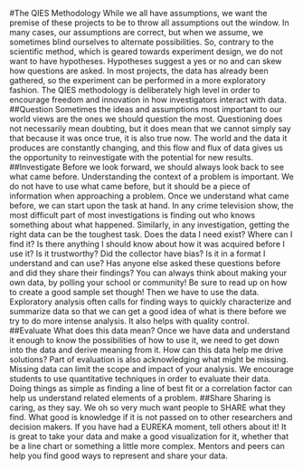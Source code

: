 #The QIES Methodology
While we all have assumptions, we want the premise of these projects to be to throw all assumptions out the window.  In many cases, our assumptions are correct, but when we assume, we sometimes blind ourselves to alternate possibilities.  So, contrary to the scientific method, which is geared towards experiment design, we do not want to have hypotheses.  Hypotheses suggest a yes or no and can skew how questions are asked.  In most projects, the data has already been gathered, so the experiment can be performed in a more exploratory fashion.  The QIES methodology is deliberately high level in order to encourage freedom and innovation in how investigators interact with data.
##Question
Sometimes the ideas and assumptions most important to our world views are the ones we should question the most.  Questioning does not necessarily mean doubting, but it does mean that we cannot simply say that because it was once true, it is also true now.  The world and the data it produces are constantly changing, and this flow and flux of data gives us the opportunity to reinvestigate with the potential for new results.
##Investigate
Before we look forward, we should always look back to see what came before.  Understanding the context of a problem is important.  We do not have to use what came before, but it should be a piece of information when approaching a problem.  Once we understand what came before, we can start upon the task at hand.
In any crime television show, the most difficult part of most investigations is finding out who knows something about what happened.  Similarly, in any investigation, getting the right data can be the toughest task.  Does the data I need exist?  Where can I find it?  Is there anything I should know about how it was acquired before I use it?  Is it trustworthy?  Did the collector have bias?  Is it in a format I understand and can use?  Has anyone else asked these questions before and did they share their findings?  You can always think about making your own data, by polling your school or community!  Be sure to read up on how to create a good sample set though!
  Then we have to use the data.  Exploratory analysis often calls for finding ways to quickly characterize and summarize data so that we can get a good idea of what is there before we try to do more intense analysis.  It also helps with quality control.  
##Evaluate
What does this data mean?  Once we have data and understand it enough to know the possibilities of how to use it, we need to get down into the data and derive meaning from it.  How can this data help me drive solutions?  Part of evaluation is also acknowledging what might be missing.  Missing data can limit the scope and impact of your analysis.  We encourage students to use quantitative techniques in order to evaluate their data.  Doing things as simple as finding a line of best fit or a correlation factor can help us understand related elements of a problem.
##Share
Sharing is caring, as they say.  We oh so very much want people to SHARE what they find.  What good is knowledge if it is not passed on to other researchers and decision makers.  If you have had a EUREKA moment, tell others about it!  It is great to take your data and make a good visualization for it, whether that be a line chart or something a little more complex.  Mentors and peers can help you find good ways to represent and share your data.